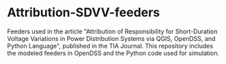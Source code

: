# Attribution-SDVV-feeders
Feeders used in the article "Attribution of Responsibility for Short-Duration Voltage Variations in Power Distribution Systems via QGIS, OpenDSS, and Python Language", published in the TIA Journal. This repository includes the modeled feeders in OpenDSS and the Python code used for simulation.
